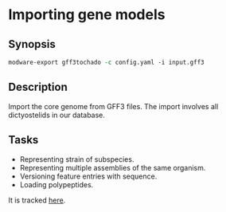 # Importing gene models
## Synopsis
```perl
modware-export gff3tochado -c config.yaml -i input.gff3
```

## Description
Import the core genome from GFF3 files. The import involves all dictyostelids in our database.


## Tasks
* Representing strain of subspecies.
* Representing multiple assemblies of the same organism.
* Versioning feature entries with sequence.
* Loading polypeptides.

It is tracked [here](https://github.com/dictyBase/Modware-Loader/issues/1200).
